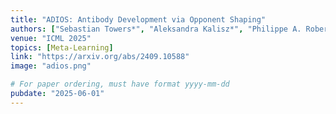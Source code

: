 ```yaml
---
title: "ADIOS: Antibody Development via Opponent Shaping"
authors: ["Sebastian Towers*", "Aleksandra Kalisz*", "Philippe A. Robert", "Alicia Higueruelo", "Francesca Vianello", "Ming-Han Chloe Tsai", "Harrison Steel", "Jakob Foerster"]
venue: "ICML 2025"
topics: [Meta-Learning]
link: "https://arxiv.org/abs/2409.10588"
image: "adios.png"

# For paper ordering, must have format yyyy-mm-dd
pubdate: "2025-06-01"
---
```

